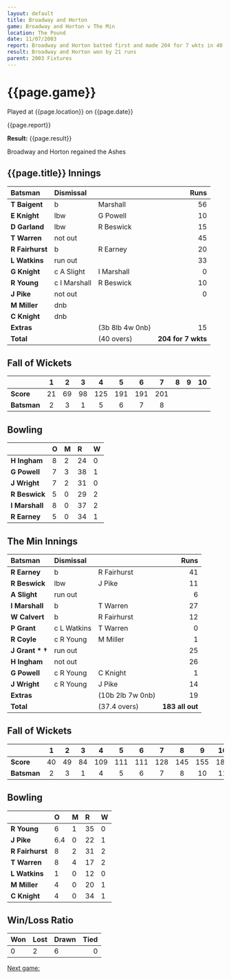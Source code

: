 ```yaml
---
layout: default
title: Broadway and Horton
game: Broadway and Horton v The Min
location: The Pound
date: 11/07/2003
report: Broadway and Horton batted first and made 204 for 7 wkts in 40 overs. The Min replied with 183 all out in 37.4 overs
result: Broadway and Horton won by 21 runs
parent: 2003 Fixtures
---
```


# {{page.game}}

Played at {{page.location}} on {{page.date}}

{{page.report}}

**Result:** {{page.result}}

Broadway and Horton regained the Ashes

## {{page.title}} Innings

| Batsman | Dismissal |  | Runs |
|:---|:---|---|---:|
| **T Baigent** | b | Marshall | 56 |
| **E Knight** | lbw | G Powell | 10 |
| **D Garland** | lbw | R Beswick | 15 |
| **T Warren** | not out |  | 45 |
| **R Fairhurst** | b | R Earney | 20 |
| **L Watkins** | run out |  | 33 |
| **G Knight** | c A Slight | I Marshall | 0 |
| **R Young** | c I Marshall | R Beswick | 10 |
| **J Pike** | not out |  | 0 |
| **M Miller** | dnb |  |  |
| **C Knight** | dnb |  |  |
| **Extras** | | (3b 8lb 4w 0nb) | 15 |
| **Total** | | (40 overs) | **204 for 7 wkts** |

## Fall of Wickets

| | 1 | 2 | 3 | 4 | 5 | 6 | 7 | 8 | 9 | 10 |
|---|:---:|:---:|:---:|:---:|:---:|:---:|:---:|:---:|:---:|:---:|
| **Score** | 21 | 69 | 98 | 125 | 191 | 191 | 201 |  |  |  |
| **Batsman** | 2 | 3 | 1 | 5 | 6 | 7 | 8 |  |  |  |

## Bowling

| | O | M | R | W |
|---|:---|:---|:---|:---|
| **H Ingham** | 8 | 2 | 24 | 0 |
| **G Powell** | 7 | 3 | 38 | 1 |
| **J Wright** | 7 | 2 | 31 | 0 |
| **R Beswick** | 5 | 0 | 29 | 2 |
| **I Marshall** | 8 | 0 | 37 | 2 |
| **R Earney** | 5 | 0 | 34 | 1 |

## The Min Innings

| Batsman | Dismissal |  | Runs |
|:---|:---|---|---:|
| **R Earney** | b | R Fairhurst | 41 |
| **R Beswick** | lbw | J Pike | 11 |
| **A Slight** | run out |  | 6 |
| **I Marshall** | b | T Warren | 27 |
| **W Calvert** | b | R Fairhurst | 12 |
| **P Grant** | c L Watkins | T Warren | 0 |
| **R Coyle** | c R Young | M Miller | 1 |
| **J Grant &#42; &#8224;** | run out |  | 25 |
| **H Ingham** | not out |  | 26 |
| **G Powell** | c R Young | C Knight | 1 |
| **J Wright** | c R Young | J Pike | 14 |
| **Extras** | | (10b 2lb 7w 0nb) | 19 |
| **Total** | | (37.4 overs) | **183 all out** |

## Fall of Wickets

| | 1 | 2 | 3 | 4 | 5 | 6 | 7 | 8 | 9 | 10 |
|---|:---:|:---:|:---:|:---:|:---:|:---:|:---:|:---:|:---:|:---:|
| **Score** | 40 | 49 | 84 | 109 | 111 | 111 | 128 | 145 | 155 | 183 |
| **Batsman** | 2 | 3 | 1 | 4 | 5 | 6 | 7 | 8 | 10 | 11 |

## Bowling

| | O | M | R | W |
|---|:---|:---|:---|:---|
| **R Young** | 6 | 1 | 35 | 0 |
| **J Pike** | 6.4 | 0 | 22 | 1 |
| **R Fairhurst** | 8 | 2 | 31 | 2 |
| **T Warren** | 8 | 4 | 17 | 2 |
| **L Watkins** | 1 | 0 | 12 | 0 |
| **M Miller** | 4 | 0 | 20 | 1 |
| **C Knight** | 4 | 0 | 34 | 1 |

## Win/Loss Ratio

| Won | Lost | Drawn | Tied |
|:---|:---|:---|---:|
| 0 | 2 | 6 | 0 |

[Next game:]({{page.next}})